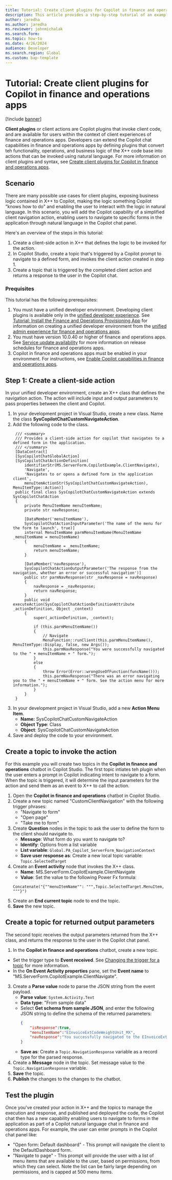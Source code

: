 ```yaml
---
title: Tutorial: Create client plugins for Copilot in finance and operations apps
description: This article provides a step-by-step tutorial of an example creating client plugins to extend the capabilities of Copilot in finance and operations
author: jaredha
ms.author: jaredha
ms.reviewer: johnmichalak
ms.search.form:
ms.topic: how-to
ms.date: 4/26/2024
audience: Developer
ms.search.region: Global
ms.custom: bap-template
---
```


# Tutorial: Create client plugins for Copilot in finance and operations apps

[!include [banner](../includes/banner.md)]

**Client plugins** or client actions are Copilot plugins that invoke client code, and are available for users within the context of client experiences of finance and operations apps. Developers can extend the Copilot chat capabilities in finance and operations apps by defining plugins that convert teh functionality, operations, and business logic of the X++ code base into actions that can be invoked using natural language. For more information on client plugins and syntax, see [Create client plugins for Copilot in finance and operations apps](create-client-plugins.md).

## Scenario
There are many possible use cases for client plugins, exposing business logic contained in X++ to Copilot, making the logic something Copilot "knows how to do" and enabling the user to interact with the logic in natural language. In this scenario, you will add the Copilot capability of a simplified client navigation action, enabling users to navigate to specific forms in the application through natural language in the Copilot chat panel.

Here's an overview of the steps in this tutorial:
1. Create a client-side action in X++ that defines the logic to be invoked for the action.
2. In Copilot Studio, create a topic that's triggered by a Copilot prompt to navigate to a defined form, and invokes the client action created in step 1.
3. Create a topic that is triggered by the completed client action and returns a response to the user in the Copilot chat.

### Prequisites
This tutorial has the following prerequisites:
1. You must have a unified developer environment. Developing client plugins is available only in the [unified developer experience](https://learn.microsoft.com/power-platform/developer/unified-experience/finance-operations-dev-overview). See [Tutorial: Install the Finance and Operations Provisioning App](https://learn.microsoft.com/power-platform/admin/unified-experience/tutorial-install-finance-operations-provisioning-app) for information on creating a unified developer environment from the [unified admin experience for finance and operations apps](https://learn.microsoft.com/power-platform/admin/unified-experience/finance-operations-apps-overview).
2. You must have version 10.0.40 or higher of finance and operations apps. See [Service update availability](../get-started/public-preview-releases.md) for more information on release schedules for finance and operations apps.
3. Copilot in finance and operations apps must be enabled in your environment. For instructions, see [Enable Copilot capabilities in finance and operations apps](enable-copilot.md).

## Step 1: Create a client-side action
In your unified developer environment, create an X++ class that defines the navigation action. The action will include input and output parameters to pass properties between the client and Copilot.

1. In your development project in Visual Studio, create a new class. Name the class **SysCopilotChatCustomNavigateAction**.
2. Add the following code to the class.
   ```x++
    /// <summary>
    /// Provides a client-side action for copilot that navigates to a defined form in the application.
    /// </summary>
    [DataContract]
    [SysCopilotChatGlobalAction]
    [SysCopilotChatActionDefinition(
        identifierStr(MS.ServerForm.CopilotExample.ClientNavigate),
        'Navigate',
        'Navigates to or opens a defined form in the application client',
        menuItemActionStr(SysCopilotChatCustomNavigateAction), MenuItemType::Action)]
    public final class SysCopilotChatCustomNavigateAction extends SysCopilotChatAction
    {
        private MenuItemName menuItemName;
        private str navResponse;
    
        [DataMember('menuItemName'),
        SysCopilotChatActionInputParameter('The name of the menu for the form to launch', true)]
        internal MenuItemName parmMenuItemName(MenuItemName _menuItemName = menuItemName)
        {
            menuItemName = _menuItemName;
            return menuItemName;
        }
    
        [DataMember('navResponse'),
        SysCopilotChatActionOutputParameter('The response from the navigation, whether an error or successful navigation')]
        public str parmNavResponse(str _navResponse = navResponse)
        {
            navResponse = _navResponse;
            return navResponse;
        }
        public void executeAction(SysCopilotChatActionDefinitionAttribute _actionDefinition, Object _context)
        {
            super(_actionDefinition, _context);
    
            if (this.parmMenuItemName())
            {
                // Navigate
                MenuFunction::runClient(this.parmMenuItemName(), MenuItemType::Display, false, new Args());
                this.parmNavResponse("You were successfully navigated to the " + menuItemName + " form.");
            }
            else
            {
                throw Error(Error::wrongUseOfFunction(funcName()));
                this.parmNavResponse("There was an error navigating you to the " + menuItemName + " form. See the action menu for more information.");
            }
        }
    }
   ```
3. In your development project in Visual Studio, add a new **Action Menu Item**.
   - **Name:** SysCopilotChatCustomNavigateAction
   - **Object Type**: Class
   - **Object**: SysCopilotChatCustomNavigateAction
4. Save and deploy the code to your environment.

## Create a topic to invoke the action
For this example you will create two topics in the **Copilot in finance and operations** chatbot in  Copilot Studio. The first topic intiates teh plugin when the user enters a prompt in Copilot indicating intent to navigate to a form. When the topic is triggered, it will determine the input parameters for the action and send them as an event to X++ to call the action.

1. Open the **Copilot in finance and operations** chatbot in Copilot Studio.
2. Create a new topic named "CustomClientNavigation" with the following trigger phrases:
   - "Navigate to form"
   - "Open page"
   - "Take me to form"
3. Create **Question** nodes in the topic to ask the user to define the form to the client should navigate to.
   - **Message**: What form do you want to navigate to?
   - **Identify**: Options from a list variable
   - **List variable**: `Global.PA_Copilot_ServerForm_NavigationContext`
   - **Save user response as**: Create a new local topic variable: `Topic.SelectedTarget`
4. Create an **Event activity** node that invokes the X++ class.
    - **Name**: MS.ServerForm.CopilotExample.ClientNavigate
    - **Value**: Set the value to the following Power Fx formula:
    ```powerapps-dot
    Concatenate("{""menuItemName"": """,Topic.SelectedTarget.MenuItem, """}")        
    ```
5. Create an **End current topic** node to end the topic.
6. **Save** the new topic.

## Create a topic for returned output parameters
The second topic receives the output parameters returned from the X++ class, and returns the response to the user in the Copilot chat panel.

1. In the **Copilot in finance and operations** chatbot, create a new topic.
  - Set the trigger type to **Event received**. See [Changing the trigger for a topic](https://learn.microsoft.com/microsoft-copilot-studio/authoring-triggers#changing-the-trigger-for-a-topic) for more information.
  - In the **On Event Activity properties** pane, set the **Event name** to "MS.ServerForm.CopilotExample.ClientNavigate".
3. Create a **Parse value** node to parse the JSON string from the event payload.
    - **Parse value**: `System.Activity.Text`
    - **Data type**: "From sample data"
    - Select **Get schema from sample JSON**, and enter the following JSON string to define the schema of the returned parameters:
      ```json
      {
	      "isResponse":true,
	      "menuItemName":"EInvoiceExtCodeWeightUnit_MX",
	      "navResponse":"You successfully navigated to the EInvoiceExtCodeWeightUnit_MX form."
      }
      ```
    - **Save as**: Create a `Topic.NavigationResponse` variable as a record type for the parsed response.
4. Create a **Message** node in the topic. Set message value to the `Topic.NavigationResponse` variable.
5. **Save** the topic.
6. **Publish** the changes to the changes to the chatbot.

## Test the plugin
Once you've created your action in X++ and the topics to manage the execution and response, and published and deployed the code, the Copilot chat then has a new capability enabling users to navigate to forms in the application as part of a Copilot natural language chat in finance and operations apps. For example, the user can enter prompts in the Copilot chat panel like:
- "Open form: Default dashboard" - This prompt will navigate the client to the DefaultDashboard form.
- "Navigate to page" - This prompt will provide the user with a list of menu items that are available to the user, based on permissions, from which they can select. Note the list can be fairly large depending on permissions, and is capped at 500 menu items.
